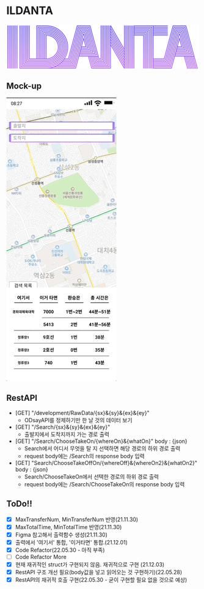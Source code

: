 # ILDANTA

![LOGO](./DOC/img/LOGO.png)

## Mock-up

![MockUp](./DOC/img/ILDANTA_UI.gif)

## RestAPI

- [GET] "/development/RawData/{sx}&{sy}&{ex}&{ey}"
  - ODsayAPI를 정제하기만 한 날 것의 데이터 보기
- [GET] "/Search/{sx}&{sy}&{ex}&{ey}"
  - 출발지에서 도착지까지 가는 경로 출력
- [GET] "/Search/ChooseTakeOn/{whereOn}&{whatOn}" body : {json}
  - Search에서 어디서 무엇을 탈 지 선택하면 해당 경로의 하위 경로 출력
  - request body에는 /Search의 response body 입력
- [GET] "Search/ChooseTakeOffOn/{whereOff}&{whereOn2}&{whatOn2}" body : {json}
  - Search/ChooseTakeOn에서 선택한 경로의 하위 경로 출력
  - request body에는 /Search/ChooseTakeOn의 response body 입력

## ToDo!!

- [x] MaxTransferNum, MinTransferNum 반영(21.11.30)
- [x] MaxTotalTime, MinTotalTime 반영(21.11.30)
- [x] Figma 참고해서 출력함수 생성(21.11.30)
- [x] 출력에서 '여기서' 통합, '이거타면' 통합.(21.12.01)
- [x] Code Refactor(22.05.30 - 아직 부족)
- [ ] Code Refactor More
- [x] 현재 재귀적인 struct가 구현되지 않음. 재귀적으로 구현 (21.12.03)
- [x] RestAPI 구조 개선 필요(body값을 넣고 읽어오는 것 구현하기)(22.05.28)
- [x] RestAPI의 재귀적 호출 구현(22.05.30 - 굳이 구현할 필요 없을 것으로 예상)
